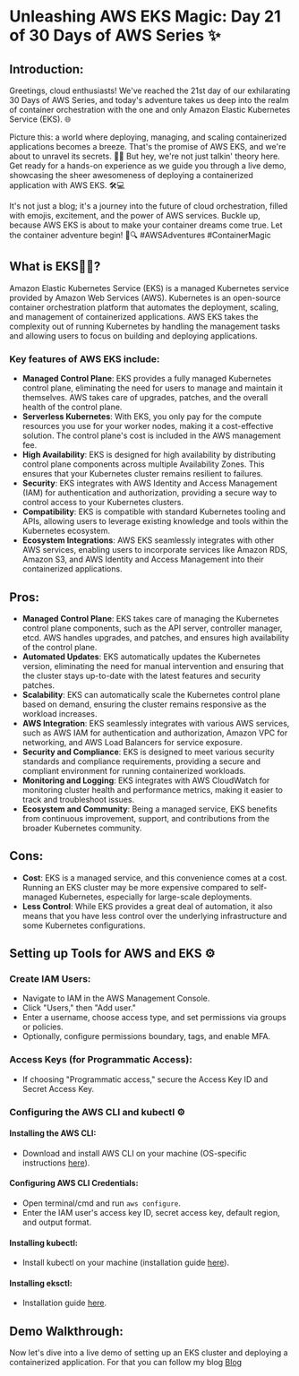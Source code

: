 # Unleashing AWS EKS Magic: Day 21 of 30 Days of AWS Series ✨

## Introduction:
Greetings, cloud enthusiasts! We've reached the 21st day of our exhilarating 30 Days of AWS Series, and today's adventure takes us deep into the realm of container orchestration with the one and only Amazon Elastic Kubernetes Service (EKS). 🌐

Picture this: a world where deploying, managing, and scaling containerized applications becomes a breeze. That's the promise of AWS EKS, and we're about to unravel its secrets. 🕵️‍♂️ But hey, we're not just talkin' theory here. Get ready for a hands-on experience as we guide you through a live demo, showcasing the sheer awesomeness of deploying a containerized application with AWS EKS. 🛠️💻

It's not just a blog; it's a journey into the future of cloud orchestration, filled with emojis, excitement, and the power of AWS services. Buckle up, because AWS EKS is about to make your container dreams come true. Let the container adventure begin! 🚢🔍 #AWSAdventures #ContainerMagic

## What is EKS🤷‍♂️?
Amazon Elastic Kubernetes Service (EKS) is a managed Kubernetes service provided by Amazon Web Services (AWS). Kubernetes is an open-source container orchestration platform that automates the deployment, scaling, and management of containerized applications. AWS EKS takes the complexity out of running Kubernetes by handling the management tasks and allowing users to focus on building and deploying applications.

### Key features of AWS EKS include:
- **Managed Control Plane**: EKS provides a fully managed Kubernetes control plane, eliminating the need for users to manage and maintain it themselves. AWS takes care of upgrades, patches, and the overall health of the control plane.
- **Serverless Kubernetes**: With EKS, you only pay for the compute resources you use for your worker nodes, making it a cost-effective solution. The control plane's cost is included in the AWS management fee.
- **High Availability**: EKS is designed for high availability by distributing control plane components across multiple Availability Zones. This ensures that your Kubernetes cluster remains resilient to failures.
- **Security**: EKS integrates with AWS Identity and Access Management (IAM) for authentication and authorization, providing a secure way to control access to your Kubernetes clusters.
- **Compatibility**: EKS is compatible with standard Kubernetes tooling and APIs, allowing users to leverage existing knowledge and tools within the Kubernetes ecosystem.
- **Ecosystem Integrations**: AWS EKS seamlessly integrates with other AWS services, enabling users to incorporate services like Amazon RDS, Amazon S3, and AWS Identity and Access Management into their containerized applications.

## Pros:
- **Managed Control Plane**: EKS takes care of managing the Kubernetes control plane components, such as the API server, controller manager, etcd. AWS handles upgrades, and patches, and ensures high availability of the control plane.
- **Automated Updates**: EKS automatically updates the Kubernetes version, eliminating the need for manual intervention and ensuring that the cluster stays up-to-date with the latest features and security patches.
- **Scalability**: EKS can automatically scale the Kubernetes control plane based on demand, ensuring the cluster remains responsive as the workload increases.
- **AWS Integration**: EKS seamlessly integrates with various AWS services, such as AWS IAM for authentication and authorization, Amazon VPC for networking, and AWS Load Balancers for service exposure.
- **Security and Compliance**: EKS is designed to meet various security standards and compliance requirements, providing a secure and compliant environment for running containerized workloads.
- **Monitoring and Logging**: EKS integrates with AWS CloudWatch for monitoring cluster health and performance metrics, making it easier to track and troubleshoot issues.
- **Ecosystem and Community**: Being a managed service, EKS benefits from continuous improvement, support, and contributions from the broader Kubernetes community.

## Cons:
- **Cost**: EKS is a managed service, and this convenience comes at a cost. Running an EKS cluster may be more expensive compared to self-managed Kubernetes, especially for large-scale deployments.
- **Less Control**: While EKS provides a great deal of automation, it also means that you have less control over the underlying infrastructure and some Kubernetes configurations.

## Setting up Tools for AWS and EKS ⚙️
### Create IAM Users:
- Navigate to IAM in the AWS Management Console.
- Click "Users," then "Add user."
- Enter a username, choose access type, and set permissions via groups or policies.
- Optionally, configure permissions boundary, tags, and enable MFA.

### Access Keys (for Programmatic Access):
- If choosing "Programmatic access," secure the Access Key ID and Secret Access Key.

### Configuring the AWS CLI and kubectl ⚙️
#### Installing the AWS CLI:
- Download and install AWS CLI on your machine (OS-specific instructions [here](https://docs.aws.amazon.com/cli/latest/userguide/install-cliv2.html)).

#### Configuring AWS CLI Credentials:
- Open terminal/cmd and run `aws configure`.
- Enter the IAM user's access key ID, secret access key, default region, and output format.

#### Installing kubectl:
- Install kubectl on your machine (installation guide [here](https://kubernetes.io/docs/tasks/tools/install-kubectl/)).

#### Installing eksctl:
- Installation guide [here](https://docs.aws.amazon.com/eks/latest/userguide/eksctl.html).

## Demo Walkthrough:
Now let's dive into a live demo of setting up an EKS cluster and deploying a containerized application.
For that you can follow my blog 
[Blog](https://purushotamsharma.hashnode.dev/unleashing-aws-eks-magic-day-21-of-30-days-of-aws-series)
